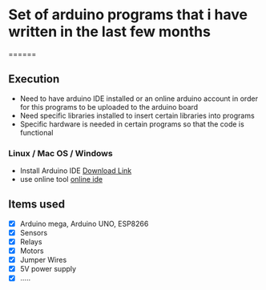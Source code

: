 # Set of arduino programs that i have written in the last few months
======
## Execution
* Need to have arduino IDE installed or an online arduino account in order for this programs to be uploaded to the arduino board
* Need specific libraries installed to insert certain libraries into programs
* Specific hardware is needed in certain programs so that the code is functional

### Linux / Mac OS / Windows
* Install Arduino IDE [Download Link](https://www.arduino.cc/en/software)
* use online tool [online ide](https://create.arduino.cc/editor)

## Items used
- [x] Arduino mega, Arduino UNO, ESP8266
- [x] Sensors
- [x] Relays
- [x] Motors
- [x] Jumper Wires
- [x] 5V power supply
- [x] .....
